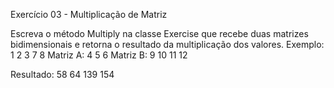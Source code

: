 ﻿Exercício 03 - Multiplicação de Matriz

Escreva o método Multiply na classe Exercise que recebe duas matrizes bidimensionais e retorna o resultado da multiplicação dos valores.
Exemplo:
			1 2 3							 7  8
Matriz A:	4 5 6				Matriz B:	 9 10
											11 12

Resultado:	 58  64
			139 154
